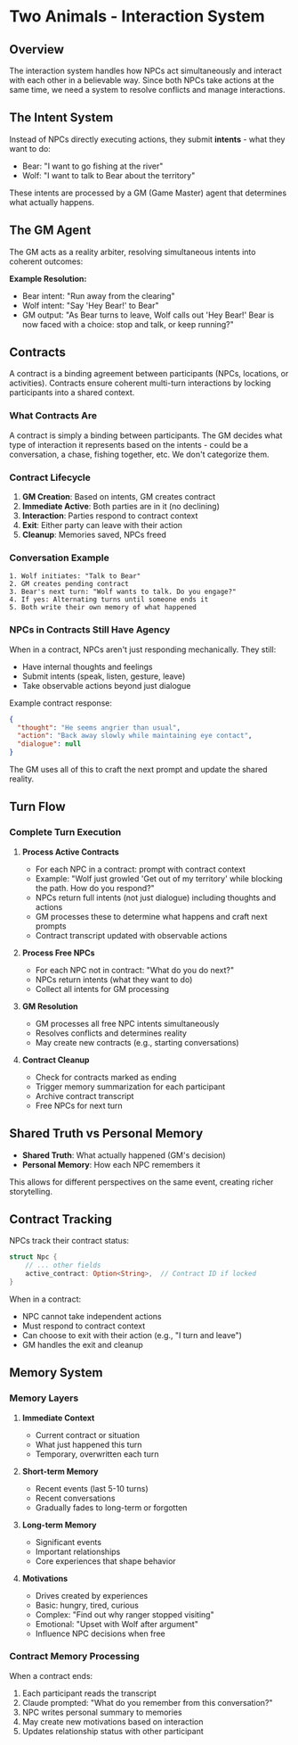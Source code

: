 # Two Animals - Interaction System

## Overview

The interaction system handles how NPCs act simultaneously and interact with each other in a believable way. Since both NPCs take actions at the same time, we need a system to resolve conflicts and manage interactions.

## The Intent System

Instead of NPCs directly executing actions, they submit **intents** - what they want to do:

- Bear: "I want to go fishing at the river"
- Wolf: "I want to talk to Bear about the territory"

These intents are processed by a GM (Game Master) agent that determines what actually happens.

## The GM Agent

The GM acts as a reality arbiter, resolving simultaneous intents into coherent outcomes:

**Example Resolution:**

- Bear intent: "Run away from the clearing"
- Wolf intent: "Say 'Hey Bear!' to Bear"
- GM output: "As Bear turns to leave, Wolf calls out 'Hey Bear!' Bear is now faced with a choice: stop and talk, or keep running?"

## Contracts

A contract is a binding agreement between participants (NPCs, locations, or activities). Contracts ensure coherent multi-turn interactions by locking participants into a shared context.

### What Contracts Are

A contract is simply a binding between participants. The GM decides what type of interaction it represents based on the intents - could be a conversation, a chase, fishing together, etc. We don't categorize them.

### Contract Lifecycle

1. **GM Creation**: Based on intents, GM creates contract
2. **Immediate Active**: Both parties are in it (no declining)
3. **Interaction**: Parties respond to contract context
4. **Exit**: Either party can leave with their action
5. **Cleanup**: Memories saved, NPCs freed

### Conversation Example

```
1. Wolf initiates: "Talk to Bear"
2. GM creates pending contract
3. Bear's next turn: "Wolf wants to talk. Do you engage?"
4. If yes: Alternating turns until someone ends it
5. Both write their own memory of what happened
```

### NPCs in Contracts Still Have Agency

When in a contract, NPCs aren't just responding mechanically. They still:
- Have internal thoughts and feelings
- Submit intents (speak, listen, gesture, leave)
- Take observable actions beyond just dialogue

Example contract response:
```json
{
  "thought": "He seems angrier than usual",
  "action": "Back away slowly while maintaining eye contact",
  "dialogue": null
}
```

The GM uses all of this to craft the next prompt and update the shared reality.

## Turn Flow

### Complete Turn Execution

1. **Process Active Contracts**
   - For each NPC in a contract: prompt with contract context
   - Example: "Wolf just growled 'Get out of my territory' while blocking the path. How do you respond?"
   - NPCs return full intents (not just dialogue) including thoughts and actions
   - GM processes these to determine what happens and craft next prompts
   - Contract transcript updated with observable actions

2. **Process Free NPCs**
   - For each NPC not in contract: "What do you do next?"
   - NPCs return intents (what they want to do)
   - Collect all intents for GM processing

3. **GM Resolution**
   - GM processes all free NPC intents simultaneously
   - Resolves conflicts and determines reality
   - May create new contracts (e.g., starting conversations)

4. **Contract Cleanup**
   - Check for contracts marked as ending
   - Trigger memory summarization for each participant
   - Archive contract transcript
   - Free NPCs for next turn

## Shared Truth vs Personal Memory

- **Shared Truth**: What actually happened (GM's decision)
- **Personal Memory**: How each NPC remembers it

This allows for different perspectives on the same event, creating richer storytelling.

## Contract Tracking

NPCs track their contract status:
```rust
struct Npc {
    // ... other fields
    active_contract: Option<String>,  // Contract ID if locked
}
```

When in a contract:
- NPC cannot take independent actions
- Must respond to contract context  
- Can choose to exit with their action (e.g., "I turn and leave")
- GM handles the exit and cleanup

## Memory System

### Memory Layers

1. **Immediate Context**
   - Current contract or situation
   - What just happened this turn
   - Temporary, overwritten each turn

2. **Short-term Memory**
   - Recent events (last 5-10 turns)
   - Recent conversations
   - Gradually fades to long-term or forgotten

3. **Long-term Memory**
   - Significant events
   - Important relationships
   - Core experiences that shape behavior

4. **Motivations**
   - Drives created by experiences
   - Basic: hungry, tired, curious
   - Complex: "Find out why ranger stopped visiting"
   - Emotional: "Upset with Wolf after argument"
   - Influence NPC decisions when free

### Contract Memory Processing

When a contract ends:
1. Each participant reads the transcript
2. Claude prompted: "What do you remember from this conversation?"
3. NPC writes personal summary to memories
4. May create new motivations based on interaction
5. Updates relationship status with other participant


